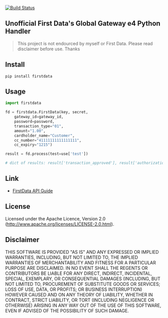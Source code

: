 [![Build Status](https://secure.travis-ci.org/stevepeak/firstdata.png)](http://travis-ci.org/stevepeak/firstdata)

## Unofficial First Data's Global Gateway e4 Python Handler

> This project is not endourced by myself or First Data. Please read disclaimer before use. Thanks

## Install
`pip install firstdata`

## Usage
```python
import firstdata

fd = firstdata.FirstData(key, secret,
    gateway_id=gateway_id,
    password=password,
    transaction_type="01",
    amount="1.00",
    cardholder_name="Customer",
    cc_number="41111111111111111",
    cc_expiry="1215")

result = fd.process(test=use['test'])

# dict of results: result['transaction_approved'], result['authorization_num'], ....
```

## Link
* [FirstData API Guide](https://firstdata.zendesk.com/entries/407571-First-Data-Global-Gateway-e4-Web-Service-API-Reference-Guide)

## License
Licensed under the Apache Licence, Version 2.0 (http://www.apache.org/licenses/LICENSE-2.0.html).
   
## Disclaimer

THIS SOFTWARE IS PROVIDED "AS IS" AND ANY EXPRESSED OR IMPLIED WARRANTIES, INCLUDING, BUT NOT LIMITED TO, THE IMPLIED WARRANTIES OF MERCHANTABILITY AND FITNESS FOR A PARTICULAR PURPOSE ARE DISCLAIMED. IN NO EVENT SHALL THE REGENTS OR CONTRIBUTORS BE LIABLE FOR ANY DIRECT, INDIRECT, INCIDENTAL, SPECIAL, EXEMPLARY, OR CONSEQUENTIAL DAMAGES (INCLUDING, BUT NOT LIMITED TO, PROCUREMENT OF SUBSTITUTE GOODS OR SERVICES; LOSS OF USE, DATA, OR PROFITS; OR BUSINESS INTERRUPTION)
HOWEVER CAUSED AND ON ANY THEORY OF LIABILITY, WHETHER IN CONTRACT, STRICT LIABILITY, OR TORT (INCLUDING NEGLIGENCE OR OTHERWISE) ARISING IN ANY WAY OUT OF THE USE OF THIS SOFTWARE, EVEN IF ADVISED OF THE POSSIBILITY OF SUCH DAMAGE.
